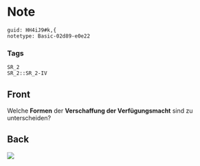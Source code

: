 # Note
```
guid: HH4iJ9#k,{
notetype: Basic-02d89-e0e22
```

### Tags
```
SR_2
SR_2::SR_2-IV
```

## Front
Welche <b>Formen</b> der <b>Verschaffung der Verfügungsmacht</b>
sind zu unterscheiden?

## Back
<img src="paste-ae7fb61bddecc6074544ae305a3bd4ccb54ce365.jpg">
